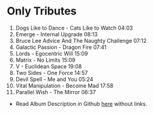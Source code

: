 # Only Tributes

1. Dogs Like to Dance - Cats Like to Watch 04:03
2. Emerge - Internal Upgrade 08:13
3. Bruce Lee Advice And The Naughty Challenge 07:12
4. Galactic Passion - Dragon Fire 07:41
5. Lords - Egocentric Will 15:09
6. Matrix - No Limits 15:09
7. V - Euclidean Space 19:08
8. Two Sides - One Force 14:57
9. Devil Spell - Me and You 05:24
10. Vital Manipulation - Become Mad 17:58
11. Parallel Wish - The Mirror 06:37

- Read Album Description in Github [here](../../Dreams/Descriptions/Only_Tributes.md) without links.
